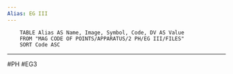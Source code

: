 ```yaml
---
Alias: EG III
---
```

```dataview
	TABLE Alias AS Name, Image, Symbol, Code, DV AS Value
	FROM "MAG CODE OF POINTS/APPARATUS/2 PH/EG III/FILES"
	SORT Code ASC
```
___
#PH #EG3
